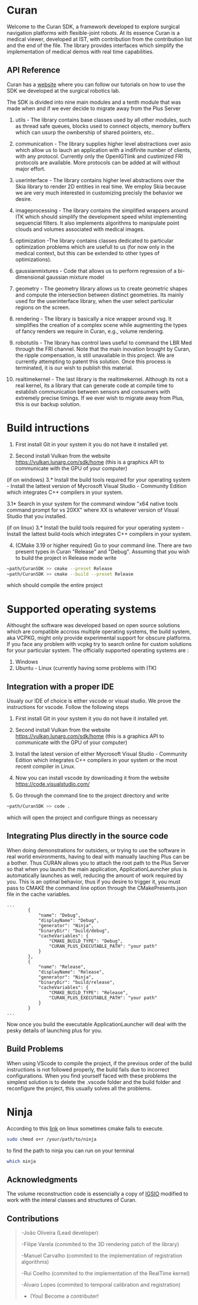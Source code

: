 # Curan

Welcome to the Curan SDK, a framework developed to explore surgical navigation platforms with flexible-joint robots. 
At its essence Curan is a medical viewer, developed at IST, with contribution from
the contribution list and the end of the file. The library provides interfaces which
simplify the implementation of medical demos with real time
capabilities. 

## API Reference

Curan has a [website](https://human-robotics-lab.github.io/CuranWeb/) where you can follow our tutorials on how to use the SDK we developed at the surgical robotics lab.

The SDK is divided into nine main modules and a tenth module that was made when and if we ever decide to migrate away from the Plus Server
1. utils - The library contains base classes used by all other modules,
such as thread safe queues, blocks used to connect objects, memory buffers
which can usurp the ownbership of shared pointers, etc..

2. communication - The library supplies higher level abstractions over asio which
allow us to lauch an application with a indifinite number of clients, with any protocol.
Currently only the OpenIGTlink and custimized FRI protocols are available. More protocols
can be added at will without major effort.

3. userinterface - The library contains higher level abstractions over the Skia library
to render 2D entities in real time. We employ Skia because we are very much interested
in customizing precisly the behavior we desire.

4. imageprocessing - The library contains the simplified wrappers around ITK which 
should simplify the development speed whilst implementing sequencial filters. It also 
implements algorithms to manipulate point clouds and volumes associated with medical
images.

5. optimization -The library contains classes dedicated to particular optimization problems
which are usefull to us (for now only in the medical context, but this can be extended
to other types of optimizations).

6. gaussianmixtures - Code that allows us to perform regression of a bi-dimensional gaussian 
mixture model

7. geometry - The geometry library allows us to create geometric shapes and compute the intersection between
distinct geometries. Its mainly used for the userinterface library, when the user select particular regions
on the screen. 
 
8. rendering - The library is basically a nice wrapper around vsg. It simplifies the creation of a complex scene 
while augmenting the types of fancy renders we require in Curan, e.g., volume rendering. 

9. robotutils - The library has control laws useful to command the LBR Med through the FRI channel. Note that
the main inovation brought by Curan, the ripple compensation, is still unavailable in this project. We 
are currently attempting to patent this solution. Once this process is terminated, it is our wish to publish
this material. 

10. realtimekernel - The last library is the realtimekernel. Although its not a real kernel, its a library that can 
generate code at compile time to establish communication between sensors and consumers with extremely precise timings.
If we ever wish to migrate away from Plus, this is our backup solution.

# Build intructions

1. First install Git in your system it you do not have it installed yet.

2. Second install Vulkan from the website https://vulkan.lunarg.com/sdk/home (this is a graphics API to communicate with the GPU of your computer)

(if on windows)
3.* Install the build tools required for your operating system - Install the lattest version of Mycrosoft Visual Studio - Community Edition which integrates C++ compilers in your system. 

3.1* Search in your system for the command window "x64 native tools command prompt for vs 20XX" where XX is whatever version of Visual Studio that you
installed.

(if on linux)
3.* Install the build tools required for your operating system - Install the lattest build-tools which integrates C++ compilers in your system.

4. (CMake 3.19 or higher required) Go to your command line. There are two present types in Curan "Release" and "Debug". Assuming that you wish to build the project in Release mode write

```sh
~path/CuranSDK >> cmake --preset Release
~path/CuranSDK >> cmake --build --preset Release
```

which should compile the entire project

# Supported operating systems

Althought the software was developed based on open source solutions which are compatible accross multiple operating systems, 
the build system, aka VCPKG, might only provide experimental support for obscure platforms. 
If you face any problem with vcpkg try to search online for custom solutions for your particular system.
 The officially supported operating systems are :

1. Windows 
2. Ubuntu - Linux (currently having some problems with ITK)

## Integration with a proper IDE 

Usualy our IDE of choice is either vscode or visual studio. We prove the instructions for vscode.
Follow the following steps 

1. First install Git in your system it you do not have it installed yet.

2. Second install Vulkan from the website https://vulkan.lunarg.com/sdk/home (this is a graphics API to communicate with the GPU of your computer)

3. Install the latest version of either Mycrosoft Visual Studio - Community Edition which integrates C++ compilers in your system or the most recent compiler in Linux.

4. Now you can install vscode by downloading it from the website https://code.visualstudio.com/

5. Go through the command line to the project directory and write 

```sh
~path/CuranSDK >> code .
```

which will open the project and configure things as necessary

## Integrating Plus directly in the source code

When doing demonstrations for outsiders, or trying to use the software in real world environments, having to deal with manually lauching Plus
can be a bother. Thus CURAN allows you to attach the root path to the Plus Server so that when you launch the main application, ApplicationLauncher
plus is automatically launches as well, reducing the amount of work required by you. This is an optinal behavior, thus if you desire to trigger it,
you must pass to CMAKE the command line option through the CMakePresents.json file in the cache variables.

```
...
        {
            "name": "Debug",
            "displayName": "Debug",
            "generator": "Ninja",
            "binaryDir": "build/debug",
            "cacheVariables": {
                "CMAKE_BUILD_TYPE": "Debug",
                "CURAN_PLUS_EXECUTABLE_PATH": "your path"
            }
        },
        {
            "name": "Release",
            "displayName": "Release",
            "generator": "Ninja",
            "binaryDir": "build/release",
            "cacheVariables": {
                "CMAKE_BUILD_TYPE": "Release",
                "CURAN_PLUS_EXECUTABLE_PATH": "your path"
            }
        }
...
```

Now once you build the executable ApplicationLauncher will deal with the pesky details of launching plus for you.

## Build Problems

When using VScode to compile the project, if the previous order of the build instructions is not followed properly, 
the build fails due to incorrect configurations. When you find yourself faced with these problems the simplest solution is to delete the 
.vscode folder and the build folder and reconfigure the project, this usually solves all the problems. 

# Ninja 
According to this [link](https://public.kitware.com/Bug/view.php?id=13910) on linux sometimes cmake fails to execute. 
```bash
sudo chmod o+r /your/path/to/ninja
```

to find the path to ninja you can run on your terminal
``` bash
which ninja
```

## Acknowledgments 
The volume reconstruction code is essencially a copy of [IGSIO](https://github.com/IGSIO/IGSIO) modified to work with the interal classes and structures of Curan. 

## Contributions 

> -João Oliveira (Lead developer)
> 
> -Filipe Varela (commited to the 3D rendering patch of the library)
> 
> -Manuel Carvalho (commited to the implementation of registration algorithms)
>
> -Rui Coelho (commited to the implementation of the RealTime kernel)
>
> -Álvaro Lopes (commited to temporal calibration and registration) 
> 
> - (You) Become a contributer!
